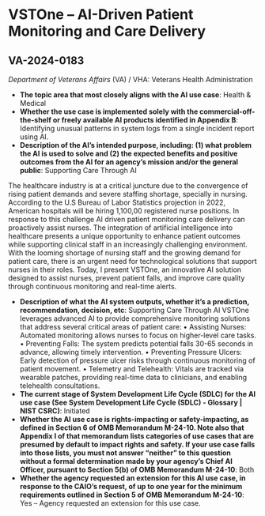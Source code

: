 # VSTOne – AI-Driven Patient Monitoring and Care Delivery
## VA-2024-0183
_Department of Veterans Affairs_ (VA) / VHA: Veterans Health Administration


+ **The topic area that most closely aligns with the AI use case**: Health & Medical
+ **Whether the use case is implemented solely with the commercial-off-the-shelf or freely available AI products identified in Appendix B**: Identifying unusual patterns in system logs from a single incident report using AI.
+ **Description of the AI’s intended purpose, including: (1) what problem the AI is used to solve and (2) the expected benefits and positive outcomes from the AI for an agency’s mission and/or the general public**: Supporting Care Through AI

The healthcare industry is at a critical juncture due to the convergence of rising patient demands and severe staffing shortage, specially in nursing. According to the U.S Bureau of Labor Statistics projection in 2022, American hospitals will be hiring 1,100,00 registered nurse positions. In response to this challenge AI driven patient monitoring care delivery can proactively assist nurses.
The integration of artificial intelligence into healthcare presents a unique opportunity to enhance patient outcomes while supporting clinical staff in an increasingly challenging environment. With the looming shortage of nursing staff and the growing demand for patient care, there is an urgent need for technological solutions that support nurses in their roles. Today, I present VSTOne, an innovative AI solution designed to assist nurses, prevent patient falls, and improve care quality through continuous monitoring and real-time alerts.
+ **Description of what the AI system outputs, whether it’s a prediction, recommendation, decision, etc**: Supporting Care Through AI VSTOne leverages advanced AI to provide comprehensive monitoring solutions that address several critical areas of patient care: • Assisting Nurses: Automated monitoring allows nurses to focus on higher-level care tasks. • Preventing Falls: The system predicts potential falls 30-65 seconds in advance, allowing timely intervention. • Preventing Pressure Ulcers: Early detection of pressure ulcer risks through continuous monitoring of patient movement. • Telemetry and Telehealth: Vitals are tracked via wearable patches, providing real-time data to clinicians, and enabling telehealth consultations.
+ **The current stage of System Development Life Cycle (SDLC) for the AI use case (See System Development Life Cycle (SDLC) - Glossary | NIST CSRC)**: Initiated
+ **Whether the AI use case is rights-impacting or safety-impacting, as defined in Section 6 of OMB Memorandum M-24-10. Note also that Appendix I of that memorandum lists categories of use cases that are presumed by default to impact rights and safety. If your use case falls into those lists, you must not answer “neither” to this question without a formal determination made by your agency’s Chief AI Officer, pursuant to Section 5(b) of OMB Memorandum M-24-10**: Both
+ **Whether the agency requested an extension for this AI use case, in response to the CAIO’s request, of up to one year for the minimum requirements outlined in Section 5 of OMB Memorandum M-24-10**: Yes – Agency requested an extension for this use case.
